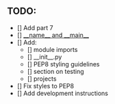 ## TODO:

- [] Add part 7
- [] [\_\_name\_\_ and \_\_main\_\_](https://stackoverflow.com/questions/419163/what-does-if-name-main-do) 
- [] Add:
    - [] module imports
    - [] \_\_init\_\_.py
    - [] PEP8 styling guidelines
    - [] section on testing
    - [] projects
- [] Fix styles to PEP8
- [] Add development instructions
